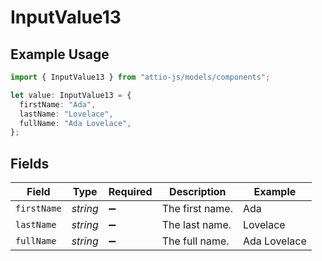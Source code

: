 # InputValue13

## Example Usage

```typescript
import { InputValue13 } from "attio-js/models/components";

let value: InputValue13 = {
  firstName: "Ada",
  lastName: "Lovelace",
  fullName: "Ada Lovelace",
};
```

## Fields

| Field              | Type               | Required           | Description        | Example            |
| ------------------ | ------------------ | ------------------ | ------------------ | ------------------ |
| `firstName`        | *string*           | :heavy_minus_sign: | The first name.    | Ada                |
| `lastName`         | *string*           | :heavy_minus_sign: | The last name.     | Lovelace           |
| `fullName`         | *string*           | :heavy_minus_sign: | The full name.     | Ada Lovelace       |